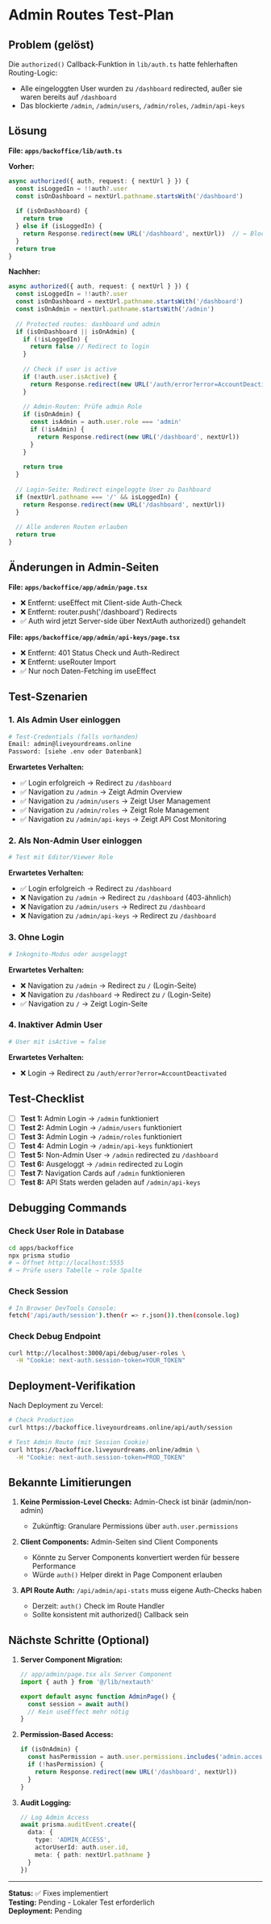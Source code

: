 # Admin Routes Test-Plan

## Problem (gelöst)
Die `authorized()` Callback-Funktion in `lib/auth.ts` hatte fehlerhaften Routing-Logic:
- Alle eingeloggten User wurden zu `/dashboard` redirected, außer sie waren bereits auf `/dashboard`
- Das blockierte `/admin`, `/admin/users`, `/admin/roles`, `/admin/api-keys`

## Lösung
**File: `apps/backoffice/lib/auth.ts`**

**Vorher:**
```typescript
async authorized({ auth, request: { nextUrl } }) {
  const isLoggedIn = !!auth?.user
  const isOnDashboard = nextUrl.pathname.startsWith('/dashboard')
  
  if (isOnDashboard) {
    return true
  } else if (isLoggedIn) {
    return Response.redirect(new URL('/dashboard', nextUrl))  // ← Blockierte alle anderen Routen!
  }
  return true
}
```

**Nachher:**
```typescript
async authorized({ auth, request: { nextUrl } }) {
  const isLoggedIn = !!auth?.user
  const isOnDashboard = nextUrl.pathname.startsWith('/dashboard')
  const isOnAdmin = nextUrl.pathname.startsWith('/admin')
  
  // Protected routes: dashboard und admin
  if (isOnDashboard || isOnAdmin) {
    if (!isLoggedIn) {
      return false // Redirect to login
    }
    
    // Check if user is active
    if (!auth.user.isActive) {
      return Response.redirect(new URL('/auth/error?error=AccountDeactivated', nextUrl))
    }
    
    // Admin-Routen: Prüfe admin Role
    if (isOnAdmin) {
      const isAdmin = auth.user.role === 'admin'
      if (!isAdmin) {
        return Response.redirect(new URL('/dashboard', nextUrl))
      }
    }
    
    return true
  }
  
  // Login-Seite: Redirect eingeloggte User zu Dashboard
  if (nextUrl.pathname === '/' && isLoggedIn) {
    return Response.redirect(new URL('/dashboard', nextUrl))
  }
  
  // Alle anderen Routen erlauben
  return true
}
```

## Änderungen in Admin-Seiten

**File: `apps/backoffice/app/admin/page.tsx`**
- ❌ Entfernt: useEffect mit Client-side Auth-Check
- ❌ Entfernt: router.push('/dashboard') Redirects
- ✅ Auth wird jetzt Server-side über NextAuth authorized() gehandelt

**File: `apps/backoffice/app/admin/api-keys/page.tsx`**
- ❌ Entfernt: 401 Status Check und Auth-Redirect
- ❌ Entfernt: useRouter Import
- ✅ Nur noch Daten-Fetching im useEffect

## Test-Szenarien

### 1. Als Admin User einloggen
```bash
# Test-Credentials (falls vorhanden)
Email: admin@liveyourdreams.online
Password: [siehe .env oder Datenbank]
```

**Erwartetes Verhalten:**
- ✅ Login erfolgreich → Redirect zu `/dashboard`
- ✅ Navigation zu `/admin` → Zeigt Admin Overview
- ✅ Navigation zu `/admin/users` → Zeigt User Management
- ✅ Navigation zu `/admin/roles` → Zeigt Role Management
- ✅ Navigation zu `/admin/api-keys` → Zeigt API Cost Monitoring

### 2. Als Non-Admin User einloggen
```bash
# Test mit Editor/Viewer Role
```

**Erwartetes Verhalten:**
- ✅ Login erfolgreich → Redirect zu `/dashboard`
- ❌ Navigation zu `/admin` → Redirect zu `/dashboard` (403-ähnlich)
- ❌ Navigation zu `/admin/users` → Redirect zu `/dashboard`
- ❌ Navigation zu `/admin/api-keys` → Redirect zu `/dashboard`

### 3. Ohne Login
```bash
# Inkognito-Modus oder ausgeloggt
```

**Erwartetes Verhalten:**
- ❌ Navigation zu `/admin` → Redirect zu `/` (Login-Seite)
- ❌ Navigation zu `/dashboard` → Redirect zu `/` (Login-Seite)
- ✅ Navigation zu `/` → Zeigt Login-Seite

### 4. Inaktiver Admin User
```bash
# User mit isActive = false
```

**Erwartetes Verhalten:**
- ❌ Login → Redirect zu `/auth/error?error=AccountDeactivated`

## Test-Checklist

- [ ] **Test 1:** Admin Login → `/admin` funktioniert
- [ ] **Test 2:** Admin Login → `/admin/users` funktioniert
- [ ] **Test 3:** Admin Login → `/admin/roles` funktioniert
- [ ] **Test 4:** Admin Login → `/admin/api-keys` funktioniert
- [ ] **Test 5:** Non-Admin User → `/admin` redirected zu `/dashboard`
- [ ] **Test 6:** Ausgeloggt → `/admin` redirected zu Login
- [ ] **Test 7:** Navigation Cards auf `/admin` funktionieren
- [ ] **Test 8:** API Stats werden geladen auf `/admin/api-keys`

## Debugging Commands

### Check User Role in Database
```bash
cd apps/backoffice
npx prisma studio
# → Öffnet http://localhost:5555
# → Prüfe users Tabelle → role Spalte
```

### Check Session
```bash
# In Browser DevTools Console:
fetch('/api/auth/session').then(r => r.json()).then(console.log)
```

### Check Debug Endpoint
```bash
curl http://localhost:3000/api/debug/user-roles \
  -H "Cookie: next-auth.session-token=YOUR_TOKEN"
```

## Deployment-Verifikation

Nach Deployment zu Vercel:

```bash
# Check Production
curl https://backoffice.liveyourdreams.online/api/auth/session

# Test Admin Route (mit Session Cookie)
curl https://backoffice.liveyourdreams.online/admin \
  -H "Cookie: next-auth.session-token=PROD_TOKEN"
```

## Bekannte Limitierungen

1. **Keine Permission-Level Checks:** Admin-Check ist binär (admin/non-admin)
   - Zukünftig: Granulare Permissions über `auth.user.permissions`
   
2. **Client Components:** Admin-Seiten sind Client Components
   - Könnte zu Server Components konvertiert werden für bessere Performance
   - Würde `auth()` Helper direkt in Page Component erlauben

3. **API Route Auth:** `/api/admin/api-stats` muss eigene Auth-Checks haben
   - Derzeit: `auth()` Check im Route Handler
   - Sollte konsistent mit authorized() Callback sein

## Nächste Schritte (Optional)

1. **Server Component Migration:**
   ```typescript
   // app/admin/page.tsx als Server Component
   import { auth } from '@/lib/nextauth'
   
   export default async function AdminPage() {
     const session = await auth()
     // Kein useEffect mehr nötig
   }
   ```

2. **Permission-Based Access:**
   ```typescript
   if (isOnAdmin) {
     const hasPermission = auth.user.permissions.includes('admin.access')
     if (!hasPermission) {
       return Response.redirect(new URL('/dashboard', nextUrl))
     }
   }
   ```

3. **Audit Logging:**
   ```typescript
   // Log Admin Access
   await prisma.auditEvent.create({
     data: {
       type: 'ADMIN_ACCESS',
       actorUserId: auth.user.id,
       meta: { path: nextUrl.pathname }
     }
   })
   ```

---

**Status:** ✅ Fixes implementiert  
**Testing:** Pending - Lokaler Test erforderlich  
**Deployment:** Pending

